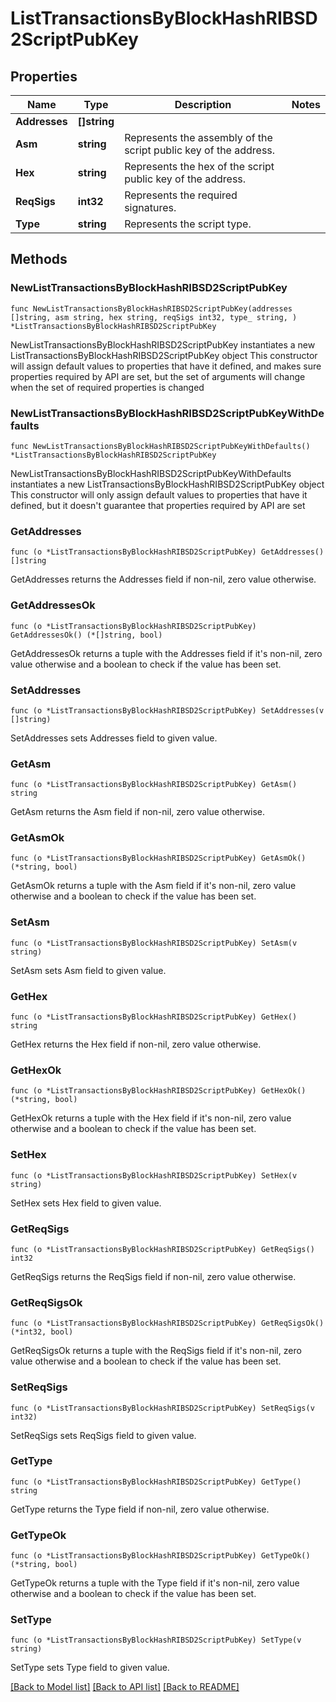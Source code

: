 # ListTransactionsByBlockHashRIBSD2ScriptPubKey

## Properties

Name | Type | Description | Notes
------------ | ------------- | ------------- | -------------
**Addresses** | **[]string** |  | 
**Asm** | **string** | Represents the assembly of the script public key of the address. | 
**Hex** | **string** | Represents the hex of the script public key of the address. | 
**ReqSigs** | **int32** | Represents the required signatures. | 
**Type** | **string** | Represents the script type. | 

## Methods

### NewListTransactionsByBlockHashRIBSD2ScriptPubKey

`func NewListTransactionsByBlockHashRIBSD2ScriptPubKey(addresses []string, asm string, hex string, reqSigs int32, type_ string, ) *ListTransactionsByBlockHashRIBSD2ScriptPubKey`

NewListTransactionsByBlockHashRIBSD2ScriptPubKey instantiates a new ListTransactionsByBlockHashRIBSD2ScriptPubKey object
This constructor will assign default values to properties that have it defined,
and makes sure properties required by API are set, but the set of arguments
will change when the set of required properties is changed

### NewListTransactionsByBlockHashRIBSD2ScriptPubKeyWithDefaults

`func NewListTransactionsByBlockHashRIBSD2ScriptPubKeyWithDefaults() *ListTransactionsByBlockHashRIBSD2ScriptPubKey`

NewListTransactionsByBlockHashRIBSD2ScriptPubKeyWithDefaults instantiates a new ListTransactionsByBlockHashRIBSD2ScriptPubKey object
This constructor will only assign default values to properties that have it defined,
but it doesn't guarantee that properties required by API are set

### GetAddresses

`func (o *ListTransactionsByBlockHashRIBSD2ScriptPubKey) GetAddresses() []string`

GetAddresses returns the Addresses field if non-nil, zero value otherwise.

### GetAddressesOk

`func (o *ListTransactionsByBlockHashRIBSD2ScriptPubKey) GetAddressesOk() (*[]string, bool)`

GetAddressesOk returns a tuple with the Addresses field if it's non-nil, zero value otherwise
and a boolean to check if the value has been set.

### SetAddresses

`func (o *ListTransactionsByBlockHashRIBSD2ScriptPubKey) SetAddresses(v []string)`

SetAddresses sets Addresses field to given value.


### GetAsm

`func (o *ListTransactionsByBlockHashRIBSD2ScriptPubKey) GetAsm() string`

GetAsm returns the Asm field if non-nil, zero value otherwise.

### GetAsmOk

`func (o *ListTransactionsByBlockHashRIBSD2ScriptPubKey) GetAsmOk() (*string, bool)`

GetAsmOk returns a tuple with the Asm field if it's non-nil, zero value otherwise
and a boolean to check if the value has been set.

### SetAsm

`func (o *ListTransactionsByBlockHashRIBSD2ScriptPubKey) SetAsm(v string)`

SetAsm sets Asm field to given value.


### GetHex

`func (o *ListTransactionsByBlockHashRIBSD2ScriptPubKey) GetHex() string`

GetHex returns the Hex field if non-nil, zero value otherwise.

### GetHexOk

`func (o *ListTransactionsByBlockHashRIBSD2ScriptPubKey) GetHexOk() (*string, bool)`

GetHexOk returns a tuple with the Hex field if it's non-nil, zero value otherwise
and a boolean to check if the value has been set.

### SetHex

`func (o *ListTransactionsByBlockHashRIBSD2ScriptPubKey) SetHex(v string)`

SetHex sets Hex field to given value.


### GetReqSigs

`func (o *ListTransactionsByBlockHashRIBSD2ScriptPubKey) GetReqSigs() int32`

GetReqSigs returns the ReqSigs field if non-nil, zero value otherwise.

### GetReqSigsOk

`func (o *ListTransactionsByBlockHashRIBSD2ScriptPubKey) GetReqSigsOk() (*int32, bool)`

GetReqSigsOk returns a tuple with the ReqSigs field if it's non-nil, zero value otherwise
and a boolean to check if the value has been set.

### SetReqSigs

`func (o *ListTransactionsByBlockHashRIBSD2ScriptPubKey) SetReqSigs(v int32)`

SetReqSigs sets ReqSigs field to given value.


### GetType

`func (o *ListTransactionsByBlockHashRIBSD2ScriptPubKey) GetType() string`

GetType returns the Type field if non-nil, zero value otherwise.

### GetTypeOk

`func (o *ListTransactionsByBlockHashRIBSD2ScriptPubKey) GetTypeOk() (*string, bool)`

GetTypeOk returns a tuple with the Type field if it's non-nil, zero value otherwise
and a boolean to check if the value has been set.

### SetType

`func (o *ListTransactionsByBlockHashRIBSD2ScriptPubKey) SetType(v string)`

SetType sets Type field to given value.



[[Back to Model list]](../README.md#documentation-for-models) [[Back to API list]](../README.md#documentation-for-api-endpoints) [[Back to README]](../README.md)



